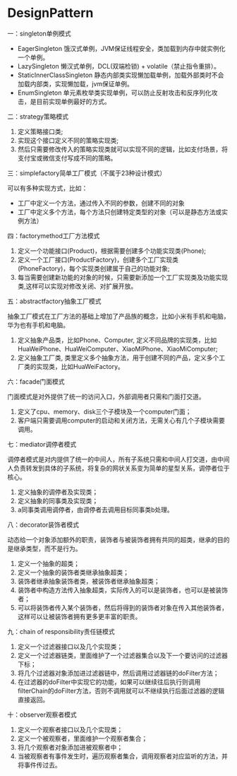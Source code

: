 # DesignPattern
一：singleton单例模式

- EagerSingleton 饿汉式单例，JVM保证线程安全，类加载到内存中就实例化一个单例。
- LazySingleton 懒汉式单例，DCL(双端检锁) + volatile（禁止指令重排）。
- StaticInnerClassSingleton 静态内部类实现懒加载单例，加载外部类时不会加载内部类，实现懒加载，jvm保证单例。
- EnumSingleton 单元素枚举类实现单例，可以防止反射攻击和反序列化攻击，是目前实现单例最好的方式。

二：strategy策略模式

1. 定义策略接口类;
2. 实现这个接口定义不同的策略实现类;
3. 然后只需要修改传入的策略实现类就可以实现不同的逻辑，比如支付场景，将支付宝或微信支付写成不同的策略。

三：simplefactory简单工厂模式（不属于23种设计模式）

可以有多种实现方式，比如：
- 工厂中定义一个方法，通过传入不同的参数，创建不同的对象
- 工厂中定义多个方法，每个方法只创建特定类型的对象（可以是静态方法或实例方法）

四：factorymethod工厂方法模式

1. 定义一个功能接口(Product)，根据需要创建多个功能实现类(Phone);
2. 定义一个工厂接口(ProductFactory)，创建多个工厂实现类(PhoneFactory)，每个实现类创建属于自己的功能对象;
3. 每当需要创建新功能的对象的时候，只需要新添加一个工厂实现类及功能实现类,这样可以实现对修改关闭、对扩展开放。

五：abstractfactory抽象工厂模式

抽象工厂模式在工厂方法的基础上增加了产品族的概念，比如小米有手机和电脑，华为也有手机和电脑。
1. 定义抽象产品类，比如Phone、Computer, 定义不同品牌的实现类，比如HuaWeiPhone、HuaWeiComputer、XiaoMiPhone、XiaoMiComputer;
2. 定义抽象工厂类, 类里定义多个抽象方法，用于创建不同的产品，定义多个工厂类的实现类，比如HuaWeiFactory。

六：facade门面模式

门面模式是对外提供了统一的访问入口，外部调用者只需和门面打交道。
1. 定义了cpu、memory、disk三个子模块及一个computer门面；
2. 客户端只需要调用computer的启动和关闭方法，无需关心有几个子模块需要调用。

七：mediator调停者模式

调停者模式是对内提供了统一的中间人，所有子系统只需和中间人打交道，由中间人负责转发到具体的子系统，将复杂的网状关系变为简单的星型关系，调停者位于核心。
1. 定义抽象的调停者及实现类；
2. 定义抽象的同事类及实现类；
3. a同事类调用调停者，由调停者去调用目标同事类b处理。



八：decorator装饰者模式

动态给一个对象添加额外的职责，装饰者与被装饰者拥有共同的超类，继承的目的是继承类型，而不是行为。

1. 定义一个抽象的超类；
2. 定义一个抽象的装饰者类继承抽象超类；
3. 装饰者继承抽象装饰者类，被装饰者继承抽象超类；
4. 装饰者中构造方法传入抽象超类，实际传入的可以是装饰者，也可以是被装饰者；
5. 可以将装饰者传入某个装饰者，然后将得到的装饰者对象在传入其他装饰者，这样可以让被装饰者拥有更多更丰富的职责。





九：chain of responsibility责任链模式

1. 定义一个过滤器接口以及几个实现类；
2. 定义一个过滤器链类，里面维护了一个过滤器集合以及下一个要访问的过滤器下标；
3. 将几个过滤器对象添加进过滤器链中，然后调用过滤器链的doFilter方法；
4. 在过滤器的doFilter中实现它的功能，如果可以继续往后执行则调用filterChain的doFilter方法，否则不调用就可以不继续执行后面过滤器的逻辑直接返回。



十：observer观察者模式

1. 定义一个观察者接口以及几个实现类；
2. 定义一个被观察者，里面维护一个观察者集合；
3. 将几个观察者对象添加进被观察者中；
4. 当被观察者有事件发生时，遍历观察者集合，调用观察者对应监听的方法，并将事件传过去。



